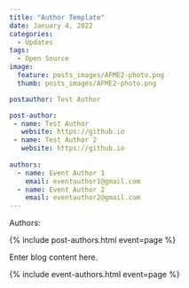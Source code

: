 ```yaml
---
title: "Author Template"
date: January 4, 2022
categories:
  - Updates
tags:
  - Open Source
image:
  feature: posts_images/AFME2-photo.png
  thumb: posts_images/AFME2-photo.png

postauthor: Test Author

post-author:
 - name: Test Author
   website: https://github.io
 - name: Test Author 2
   website: https://github.io
   
authors:
  - name: Event Author 1
    email: eventauthor1@gmail.com
  - name: Event Author 2
    email: eventauthor2@gmail.com
---
```


Authors:
<div id="html" markdown="0">
  {% include post-authors.html event=page %}
</div>

Enter blog content here.

<div>
  {% include event-authors.html event=page %}
</div>
